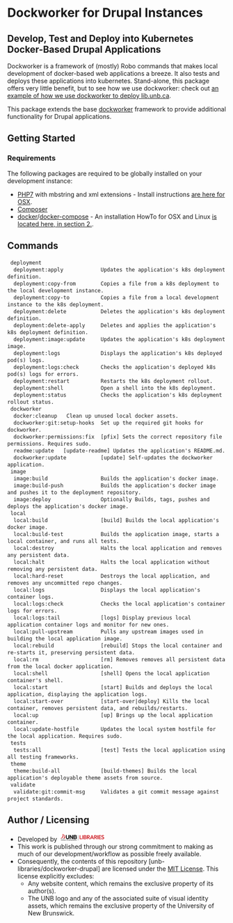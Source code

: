 # Dockworker for Drupal Instances
## Develop, Test and Deploy into Kubernetes Docker-Based Drupal Applications
Dockworker is a framework of (mostly) Robo commands that makes local development of docker-based web applications a breeze. It also tests and deploys these applications into kubernetes. Stand-alone, this package offers very little benefit, but to see how we use dockworker: check out [an example of how we use dockworker to deploy lib.unb.ca](https://github.com/unb-libraries/lib.unb.ca).

This package extends the base [dockworker](https://github.com/unb-libraries/dockworker) framework to provide additional functionality for Drupal applications.

## Getting Started
### Requirements
The following packages are required to be globally installed on your development instance:

* [PHP7](https://php.org/) with mbstring and xml extensions - Install instructions [are here for OSX](https://gist.github.com/JacobSanford/52ad35b83bcde5c113072d5591eb89bd).
* [Composer](https://getcomposer.org/)
* [docker](https://www.docker.com)/[docker-compose](https://docs.docker.com/compose/) - An installation HowTo for OSX and Linux [is located here, in section 2.](https://github.com/unb-libraries/docker-drupal/wiki/2.-Setting-Up-Prerequisites).

## Commands
```
 deployment
  deployment:apply            Updates the application's k8s deployment definition.
  deployment:copy-from        Copies a file from a k8s deployment to the local development instance.
  deployment:copy-to          Copies a file from a local development instance to the k8s deployment.
  deployment:delete           Deletes the application's k8s deployment definition.
  deployment:delete-apply     Deletes and applies the application's k8s deployment definition.
  deployment:image:update     Updates the application's k8s deployment image.
  deployment:logs             Displays the application's k8s deployed pod(s) logs.
  deployment:logs:check       Checks the application's deployed k8s pod(s) logs for errors.
  deployment:restart          Restarts the k8s deployment rollout.
  deployment:shell            Open a shell into the k8s deployment.
  deployment:status           Checks the application's k8s deployment rollout status.
 dockworker
  docker:cleanup   Clean up unused local docker assets.
  dockworker:git:setup-hooks  Set up the required git hooks for dockworker.
  dockworker:permissions:fix  [pfix] Sets the correct repository file permissions. Requires sudo.
  readme:update   [update-readme] Updates the application's README.md.
  dockworker:update           [update] Self-updates the dockworker application.
 image
  image:build                 Builds the application's docker image.
  image:build-push            Builds the application's docker image and pushes it to the deployment repository.
  image:deploy                Optionally Builds, tags, pushes and deploys the application's docker image.
 local
  local:build                 [build] Builds the local application's docker image.
  local:build-test            Builds the application image, starts a local container, and runs all tests.
  local:destroy               Halts the local application and removes any persistent data.
  local:halt                  Halts the local application without removing any persistent data.
  local:hard-reset            Destroys the local application, and removes any uncommitted repo changes.
  local:logs                  Displays the local application's container logs.
  local:logs:check            Checks the local application's container logs for errors.
  local:logs:tail             [logs] Display previous local application container logs and monitor for new ones.
  local:pull-upstream         Pulls any upstream images used in building the local application image.
  local:rebuild               [rebuild] Stops the local container and re-starts it, preserving persistent data.
  local:rm                    [rm] Removes removes all persistent data from the local docker application.
  local:shell                 [shell] Opens the local application container's shell.
  local:start                 [start] Builds and deploys the local application, displaying the application logs.
  local:start-over            [start-over|deploy] Kills the local container, removes persistent data, and rebuilds/restarts.
  local:up                    [up] Brings up the local application container.
  local:update-hostfile       Updates the local system hostfile for the local application. Requires sudo.
 tests
  tests:all                   [test] Tests the local application using all testing frameworks.
 theme
  theme:build-all             [build-themes] Builds the local application's deployable theme assets from source.
 validate
  validate:git:commit-msg     Validates a git commit message against project standards.
```

## Author / Licensing
- Developed by [![UNB Libraries](https://github.com/unb-libraries/assets/raw/master/unblibbadge.png "UNB Libraries")](https://lib.unb.ca/)
- This work is published through our strong commitment to making as much of our development/workflow as possible freely available.
- Consequently, the contents of this repository [unb-libraries/dockworker-drupal] are licensed under the [MIT License](http://opensource.org/licenses/mit-license.html). This license explicitly excludes:
   - Any website content, which remains the exclusive property of its author(s).
   - The UNB logo and any of the associated suite of visual identity assets, which remains the exclusive property of the University of New Brunswick.

